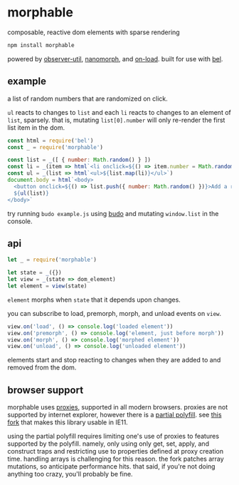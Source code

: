 # morphable

composable, reactive dom elements with sparse rendering

```js
npm install morphable
```

powered by [observer-util](https://github.com/nx-js/observer-util), [nanomorph](https://github.com/choojs/nanomorph), and [on-load](https://github.com/shama/on-load). built for use with [bel](https://github.com/shama/bel).

## example

a list of random numbers that are randomized on click.

`ul` reacts to changes to `list` and each `li` reacts to changes to an element of `list`, sparsely. that is, mutating `list[0].number` will only re-render the first list item in the dom.

```js
const html = require('bel')
const _ = require('morphable')

const list = _([ { number: Math.random() } ])
const li = _(item => html`<li onclick=${() => item.number = Math.random() }>${item.number}</li>`)
const ul = _(list => html`<ul>${list.map(li)}</ul>`)
document.body = html`<body>
  <button onclick=${() => list.push({ number: Math.random() })}>Add a random number</button>
  ${ul(list)}
</body>`
```

try running `budo example.js` using [budo](https://github.com/mattdesl/budo) and mutating `window.list` in the console.

## api

```js
let _ = require('morphable')

let state = _({})
let view = _(state => dom_element)
let element = view(state)
```

`element` morphs when `state` that it depends upon changes.

you can subscribe to load, premorph, morph, and unload events on `view`.

```js
view.on('load', () => console.log('loaded element'))
view.on('premorph', () => console.log('element, just before morph'))
view.on('morph', () => console.log('morphed element'))
view.on('unload', () => console.log('unloaded element'))
```

elements start and stop reacting to changes when they are added to and removed from the dom.

## browser support

morphable uses [proxies](https://caniuse.com/#feat=proxy), supported in all modern browsers. proxies are not supported by internet explorer, however there is a [partial polyfill](https://github.com/GoogleChrome/proxy-polyfill).  see [this fork](https://github.com/lukeburns/proxy-polyfill) that makes this library usable in IE11.

using the partial polyfill requires limiting one's use of proxies to features supported by the polyfill. namely, only using only get, set, apply, and construct traps and restricting use to properties defined at proxy creation time. handling arrays is challenging for this reason. the fork patches array mutations, so anticipate performance hits. that said, if you're not doing anything too crazy, you'll probably be fine.
